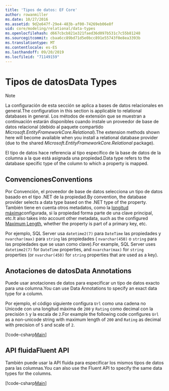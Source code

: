```yaml
---
title: 'Tipos de datos: EF Core'
author: rowanmiller
ms.date: 10/27/2016
ms.assetid: 9d2e647f-29e4-483b-af00-74269eb06e8f
uid: core/modeling/relational/data-types
ms.openlocfilehash: d667cbcb821e321faed36d097b531c7c55b81248
ms.sourcegitcommit: cbaa6cc89bd71d5e0bcc891e55743f0e8ea3393b
ms.translationtype: MT
ms.contentlocale: es-ES
ms.lasthandoff: 09/20/2019
ms.locfileid: "71149159"
---
```

# <a name="data-types"></a><span data-ttu-id="ca591-102">Tipos de datos</span><span class="sxs-lookup"><span data-stu-id="ca591-102">Data Types</span></span>

> [!NOTE]  
> <span data-ttu-id="ca591-103">La configuración de esta sección se aplica a bases de datos relacionales en general.</span><span class="sxs-lookup"><span data-stu-id="ca591-103">The configuration in this section is applicable to relational databases in general.</span></span> <span data-ttu-id="ca591-104">Los métodos de extensión que se muestran a continuación estarán disponibles cuando instale un proveedor de base de datos relacional (debido al paquete compartido *Microsoft.EntityFrameworkCore.Relational*).</span><span class="sxs-lookup"><span data-stu-id="ca591-104">The extension methods shown here will become available when you install a relational database provider (due to the shared *Microsoft.EntityFrameworkCore.Relational* package).</span></span>

<span data-ttu-id="ca591-105">El tipo de datos hace referencia al tipo específico de la base de datos de la columna a la que está asignada una propiedad.</span><span class="sxs-lookup"><span data-stu-id="ca591-105">Data type refers to the database specific type of the column to which a property is mapped.</span></span>

## <a name="conventions"></a><span data-ttu-id="ca591-106">Convenciones</span><span class="sxs-lookup"><span data-stu-id="ca591-106">Conventions</span></span>

<span data-ttu-id="ca591-107">Por Convención, el proveedor de base de datos selecciona un tipo de datos basado en el tipo .NET de la propiedad.</span><span class="sxs-lookup"><span data-stu-id="ca591-107">By convention, the database provider selects a data type based on the .NET type of the property.</span></span> <span data-ttu-id="ca591-108">También tiene en cuenta otros metadatos, como la [longitud máxima](../max-length.md)configurada, si la propiedad forma parte de una clave principal, etc.</span><span class="sxs-lookup"><span data-stu-id="ca591-108">It also takes into account other metadata, such as the configured [Maximum Length](../max-length.md), whether the property is part of a primary key, etc.</span></span>

<span data-ttu-id="ca591-109">Por ejemplo, SQL Server usa `datetime2(7)` para `DateTime` las propiedades y `nvarchar(max)` para `string` las propiedades ( `nvarchar(450)` o `string` para las propiedades que se usan como clave).</span><span class="sxs-lookup"><span data-stu-id="ca591-109">For example, SQL Server uses `datetime2(7)` for `DateTime` properties, and `nvarchar(max)` for `string` properties (or `nvarchar(450)` for `string` properties that are used as a key).</span></span>

## <a name="data-annotations"></a><span data-ttu-id="ca591-110">Anotaciones de datos</span><span class="sxs-lookup"><span data-stu-id="ca591-110">Data Annotations</span></span>

<span data-ttu-id="ca591-111">Puede usar anotaciones de datos para especificar un tipo de datos exacto para una columna.</span><span class="sxs-lookup"><span data-stu-id="ca591-111">You can use Data Annotations to specify an exact data type for a column.</span></span>

<span data-ttu-id="ca591-112">Por ejemplo, el código siguiente configura `Url` como una cadena no Unicode con una longitud máxima de `200` y `Rating` como decimal con la precisión `5` y la escala de `2`.</span><span class="sxs-lookup"><span data-stu-id="ca591-112">For example the following code configures `Url` as a non-unicode string with maximum length of `200` and `Rating` as decimal with precision of `5` and scale of `2`.</span></span>

[!code-csharp[Main](../../../../samples/core/Modeling/DataAnnotations/Samples/Relational/DataType.cs?name=Entities&highlight=4,6)]

## <a name="fluent-api"></a><span data-ttu-id="ca591-113">API fluida</span><span class="sxs-lookup"><span data-stu-id="ca591-113">Fluent API</span></span>

<span data-ttu-id="ca591-114">También puede usar la API fluida para especificar los mismos tipos de datos para las columnas.</span><span class="sxs-lookup"><span data-stu-id="ca591-114">You can also use the Fluent API to specify the same data types for the columns.</span></span>

[!code-csharp[Main](../../../../samples/core/Modeling/FluentAPI/Samples/Relational/DataType.cs?name=Model&highlight=9-10)]
